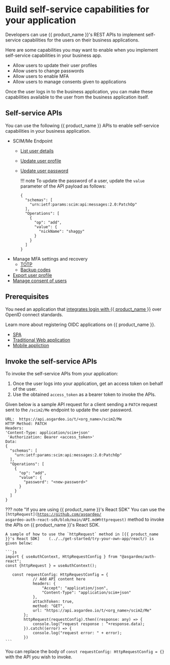 # Build self-service capabilities for your application

Developers can use {{ product_name }}'s REST APIs to implement self-service capabilities for the users on their business applications.

Here are some capabilities you may want to enable when you implement self-service capabilities in your business app.
- Allow users to update their user profiles
- Allow users to change passwords
- Allow users to enable MFA
- Allow users to manage consents given to applications

Once the user logs in to the business application, you can make these capabilities available to the user from the business application itself.

## Self-service APIs
You can use the following {{ product_name }} APIs to enable self-service capabilities in your business application.
- SCIM/Me Endpoint
  - [List user details](https://wso2.com/asgardeo/docs/apis/scim2/#/paths/Me/get)
  - [Update user profile](https://wso2.com/asgardeo/docs/apis/scim2/#/operations/patchUserMe)
  - [Update user password](https://wso2.com/asgardeo/docs/apis/scim2/#/operations/patchUserMe)
    
    !!! note
      To update the password of a user, update the `value` parameter of the API payload as follows:
      ``` curl 
      {
        "schemas": [
          "urn:ietf:params:scim:api:messages:2.0:PatchOp"
        ],
        "Operations": [
          {
            "op": "add",
            "value": {
              "nickName": "shaggy"
            }
          }
        ]
      }
      ```
- Manage MFA settings and recovery
  - [TOTP]({{base_path}}/apis/register-mfa/totp.md)
  - [Backup codes]({{base_path}}/apis/register-mfa/backup-code.md)
- [Export user profile]({{base_path}}/apis/register-mfa/export-user-info.md)
- [Manage consent of users]({{base_path}}/apis/consent-management.md)

## Prerequisites

You need an application that [integrates login with {{ product_name }}](../../guides/authentication/add-login-to-apps.md) over OpenID connect standards.

Learn more about registering OIDC applications on {{ product_name }}.
- [SPA](../../guides/applications/register-single-page-app/)
- [Traditional Web application](../../guides/applications/register-oidc-web-app/)
- [Mobile appliction](../../guides/applications/register-mobile-app/)


## Invoke the self-service APIs

To invoke the self-service APIs from your application:

1. Once the user logs into your application, get an access token on behalf of the user.
2. Use the obtained `access_token` as a bearer token to invoke the APIs.

Given below is a sample API request for a client sending a `PATCH` request sent to the `/scim2/Me` endpoint to update the user password.

``` curl
URL:  https://api.asgardeo.io/t/<org_name>/scim2/Me
HTTP Method: PATCH
Headers:
'Content-Type: application/scim+json'
 'Authorization: Bearer <access_token>'
Data:
{
  "schemas": [
    "urn:ietf:params:scim:api:messages:2.0:PatchOp"
  ],
  "Operations": [
    {
      "op": "add",
      "value": {
        "password": "<new-password>"
      }
    }
  ]
}
```

??? note "If you are using {{ product_name }}'s React SDK"
    You can use the <code>[httpRequest](https://github.com/asgardeo/    asgardeo-auth-react-sdk/blob/main/API.md#httprequest)</code> method to invoke the     APIs on {{ product_name }}'s React SDK.
    
    A sample of how to use the `httpRequest` method in [{{ product_name }}'s React SDK]    (../../get-started/try-your-own-app/react/) is given below:
    
    ```js
    import { useAuthContext, HttpRequestConfig } from "@asgardeo/auth-react";
    const {httpRequest } = useAuthContext();
    
       const requestConfig: HttpRequestConfig = {
                // Add API content here
                headers: {
                    "Accept": "application/json",
                    "Content-Type": "application/scim+json"
                },
                attachToken: true,
                method: "GET",
                url: "https://api.asgardeo.io/t/<org_name>/scim2/Me"
            };
            httpRequest(requestConfig).then((response: any) => {
                console.log(“request response : ”+response.data);
            }).catch((error) => {
                console.log("request error: " + error);
            })
    ```

You can replace the body of `const requestConfig: HttpRequestConfig = {}` with the API you wish to invoke.